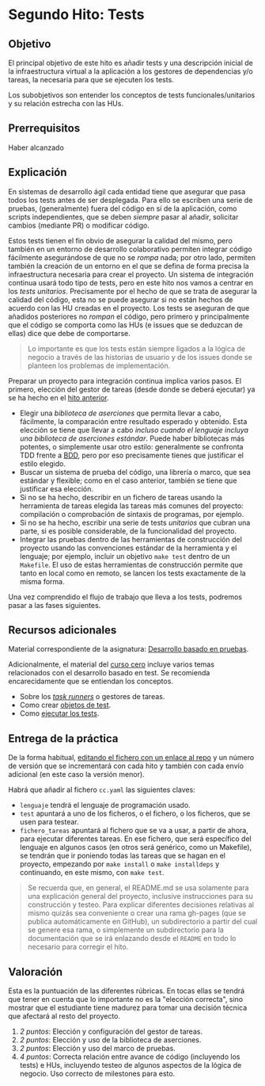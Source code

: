 # Segundo Hito: Tests

## Objetivo

El principal objetivo de este hito es añadir tests y una descripción
inicial de la infraestructura virtual a la aplicación a los gestores
de dependencias y/o tareas, la necesaria
para que se ejecuten los tests.

Los
subobjetivos son entender los conceptos de tests funcionales/unitarios
y su relación estrecha con las HUs.

## Prerrequisitos

Haber alcanzado


## Explicación

En sistemas de desarrollo ágil cada entidad tiene que asegurar que
pasa todos los tests antes de ser desplegada. Para ello se escriben
una serie de pruebas, (generalmente) fuera del código en sí de la
aplicación, como scripts independientes, que se deben *siempre* pasar
al añadir, solicitar cambios (mediante PR) o modificar código.

Estos tests tienen el fin obvio de asegurar la calidad del mismo, pero
también en un entorno de desarrollo colaborativo permiten integrar
código fácilmente asegurándose de que no se *rompa* nada; por otro
lado, permiten también la creación de un entorno en el que se defina
de forma precisa la infraestructura necesaria para crear el
proyecto. Un sistema de integración continua usará todo tipo de tests,
pero en este hito nos vamos a centrar en los *tests
unitarios*. Precisamente por el hecho de que se trata de asegurar la
calidad del código, esta no se puede asegurar si no están hechos de
acuerdo con las HU creadas en el proyecto. Los tests se aseguran de
que añadidos posteriores no *rompan* el código, pero primero y
principalmente que el código se comporta como las HUs (e issues que se
deduzcan de ellas) dice que debe de comportarse.

> Lo importante es que los tests están siempre ligados a la lógica de negocio a
> través de las historias de usuario y de los issues donde se planteen los
> problemas de implementación.

Preparar un proyecto para integración continua implica varios
pasos. El primero, elección del gestor de tareas (desde donde se
deberá ejecutar) ya se ha hecho en
el [hito anterior](1.Infraestructura.md).

- Elegir una *biblioteca de aserciones* que permita llevar a cabo,
  fácilmente, la comparación entre resultado esperado y obtenido. Esta
  elección se tiene que llevar a cabo *incluso cuando el lenguaje
  incluya una biblioteca de aserciones estándar*. Puede haber
  bibliotecas más potentes, o simplemente usar otro estilo:
  generalmente se confronta TDD frente
  a [BDD](https://en.wikipedia.org/wiki/Behavior-driven_development),
  pero por eso precisamente tienes que justificar el estilo elegido.
- Buscar un sistema de prueba del código, una librería o marco, que
  sea estándar y flexible; como en el caso anterior, también se tiene
  que justificar esa elección.
- Si no se ha hecho, describir en un fichero de tareas usando la
  herramienta de tareas elegida las tareas más comunes del proyecto:
  compilación o comprobación de sintaxis de programas, por ejemplo.
- Si no se ha hecho, escribir una serie de tests *unitarios* que
  cubran una parte, si es posible considerable, de la funcionalidad
  del proyecto.
- Integrar las pruebas dentro de las herramientas de construcción del
  proyecto usando las convenciones estándar de la herramienta y el lenguaje; por
  ejemplo, incluir un objetivo `make test` dentro de un `Makefile`. El
  uso de estas herramientas de construcción permite que tanto en local
  como en remoto, se lancen los tests exactamente de la misma forma.

Una vez comprendido el flujo de trabajo que lleva a los tests,
podremos pasar a las fases siguientes.

## Recursos adicionales

Material correspondiente de la asignatura: [Desarrollo basado en
pruebas](../temas/Desarrollo_basado_en_pruebas.md).

Adicionalmente, el material del [curso cero](https://jj.github.io/curso-tdd) incluye
varios temas relacionados con el desarrollo basado en test. Se
recomienda encarecidamente que se entiendan los conceptos.

- Sobre los
  [*task runners*](https://jj.github.io/curso-tdd/temas/gestores-tareas.html) o
  gestores de tareas.
- Como crear
  [objetos de test](https://jj.github.io/curso-tdd/temas/tests-unitarios-organizaci%C3%B3n.html).
- Como [ejecutar los tests](https://jj.github.io/curso-tdd/temas/tests-unitarios.html).

## Entrega de la práctica

De la forma habitual, [editando el fichero con un enlace al
repo](https://github.com/JJ/CC-21-22/blob/master/proyectos/2.md) y
un número de versión que se incrementará con cada hito y también con
cada envío adicional (en este caso la versión menor).

Habrá que añadir al fichero `cc.yaml` las siguientes claves:

- `lenguaje` tendrá el lenguaje de programación usado.
- `test` apuntará a uno de los ficheros, o el fichero, o los ficheros,
  que se usen para testear.
- `fichero_tareas` apuntará al fichero que se va a usar, a partir de ahora,
  para ejecutar diferentes tareas. En ese fichero, que será específico
  del lenguaje en algunos casos (en otros será genérico, como un
  Makefile), se tendrán que ir poniendo todas las tareas que se hagan
  en el proyecto, empezando por `make install` o `make installdeps` y
  continuando, en este mismo, con `make test`.

> Se recuerda que, en general, el README.md se usa solamente para una
> explicación general del proyecto, inclusive instrucciones para su
> construcción y testeo. Para explicar diferentes decisiones relativas
> al mismo quizás sea conveniente o crear una rama gh-pages (que se
> publica automáticamente en GitHub), un subdirectorio a partir del
> cual se genere esa rama, o simplemente un subdirectorio para la
> documentación que se irá enlazando desde el `README` en todo lo
> necesario para corregir el hito.

## Valoración

Esta es la puntuación de las diferentes rúbricas. En tocas ellas se tendrá que
tener en cuenta que lo importante no es la "elección correcta", sino mostrar que
el estudiante tiene madurez para tomar una decisión técnica que afectará al
resto del proyecto.

1. *2 puntos*: Elección y configuración del gestor de tareas.
2. *2 puntos*: Elección y uso de la biblioteca de aserciones.
3. *2 puntos*: Elección y uso del marco de pruebas.
4. *4 puntos*: Correcta relación entre avance de código (incluyendo
    los tests) e HUs, incluyendo testeo de algunos aspectos de la lógica de
    negocio. Uso correcto de milestones para esto.
